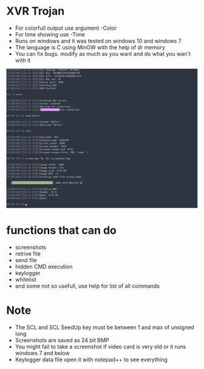 # XVR Trojan
 - For colorfull output use argument -Color
 - For time showing use -Time
 - Runs on windows and it was tested on windows 10 and windows 7
 - The language is C using MinGW with the help of dr memory
 - You can fix bugs. modify as much as you want and do what you wan't with it
 
 ![Alt text](image.png?raw=true "Title")
 
 # functions that can do
 - screenshots
 - retrive file
 - send file
 - hidden CMD execution
 - keylogger
 - whitelist
 - and some not so usefull, use help for list of all commands

# Note
 - The SCL and SCL SeedUp key must be between 1 and max of unsigned long
 - Screenshots are saved as 24 bit BMP
 - You might fail to take a screenshot if video card is very old or it runs windows 7 and below
 - Keylogger data file open it with notepad++ to see everything
